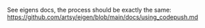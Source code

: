 See eigens docs, the process should be exactly the same: https://github.com/artsy/eigen/blob/main/docs/using_codepush.md
